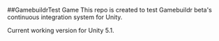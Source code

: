 ##GamebuildrTest Game
This repo is created to test Gamebuildr beta's continuous integration system for Unity.

Current working version for Unity 5.1.
